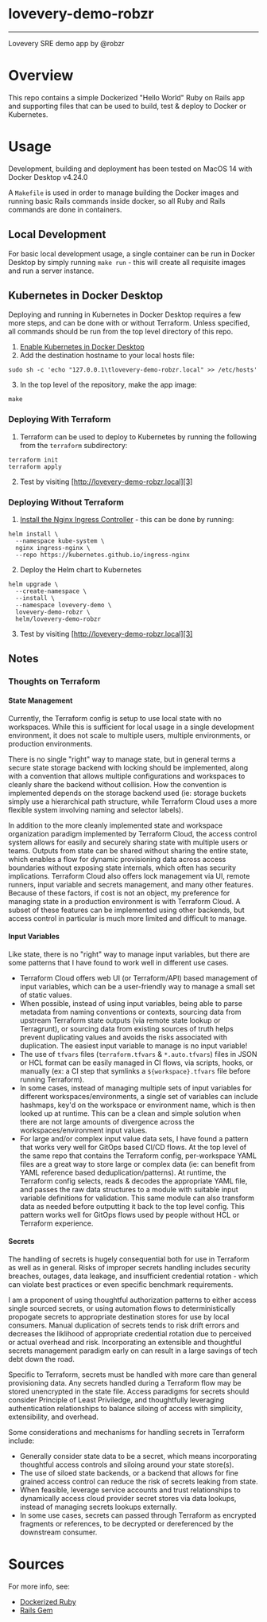 # lovevery-demo-robzr
---
Lovevery SRE demo app by @robzr

# Overview
This repo contains a simple Dockerized "Hello World" Ruby on Rails app and
supporting files that can be used to build, test & deploy to Docker or
Kubernetes.

# Usage
Development, building and deployment has been tested on MacOS 14 with Docker
Desktop v4.24.0

A `Makefile` is used in order to manage building the Docker images and running
basic Rails commands inside docker, so all Ruby and Rails commands are done in
containers.

## Local Development
For basic local development usage, a single container can be run in Docker
Desktop by simply running `make run` - this will create all requisite images
and run a server instance.

## Kubernetes in Docker Desktop
Deploying and running in Kubernetes in Docker Desktop requires a few more
steps, and can be done with or without Terraform. Unless specified, all commands
should be run from the top level directory of this repo.

1. [Enable Kubernetes in Docker Desktop][1]
2. Add the destination hostname to your local hosts file:
```
sudo sh -c 'echo "127.0.0.1\tlovevery-demo-robzr.local" >> /etc/hosts'
```
3. In the top level of the repository, make the app image:
```
make
```

### Deploying With Terraform
1. Terraform can be used to deploy to Kubernetes by running the following from the
`terraform` subdirectory:
```
terraform init
terraform apply
```
2. Test by visiting [http://lovevery-demo-robzr.local][3]

### Deploying Without Terraform
1. [Install the Nginx Ingress Controller][2] - this can be done by running:
```
helm install \
  --namespace kube-system \
  nginx ingress-nginx \
  --repo https://kubernetes.github.io/ingress-nginx
```
2. Deploy the Helm chart to Kubernetes
```
helm upgrade \
  --create-namespace \
  --install \
  --namespace lovevery-demo \
  lovevery-demo-robzr \
  helm/lovevery-demo-robzr
```
3. Test by visiting [http://lovevery-demo-robzr.local][3]


## Notes
### Thoughts on Terraform 
#### State Management
Currently, the Terraform config is setup to use local state with no workspaces.
While this is sufficient for local usage in a single development environment, it
does not scale to multiple users, multiple environments, or production
environments. 

There is no single "right" way to manage state, but in general terms a secure
state storage backend with locking should be implemented, along with a convention
that allows multiple configurations and workspaces to cleanly share the backend
without collision. How the convention is implemented depends on the storage
backend used (ie: storage buckets simply use a hierarchical path structure,
while Terraform Cloud uses a more flexible system involving naming and selector
labels).

In addition to the more cleanly implemented state and workspace organization
paradigm implemented by Terraform Cloud, the access control system allows for
easily and securely sharing state with multiple users or teams. Outputs from
state can be shared without sharing the entire state, which enables a flow for
dynamic provisioning data across access boundaries without exposing state
internals, which often has security implications. Terraform Cloud also offers
lock management via UI, remote runners, input variable and secrets management,
and many other features. Because of these factors, if cost is not an object, my
preference for managing state in a production environment is with Terraform
Cloud. A subset of these features can be implemented using other backends, but
access control in particular is much more limited and difficult to manage.

#### Input Variables
Like state, there is no "right" way to manage input variables, but there are
some patterns that I have found to work well in different use cases. 
- Terraform Cloud offers web UI (or Terraform/API) based management of input
variables, which can be a user-friendly way to manage a small set of static
values.
- When possible, instead of using input variables, being able to parse metadata
from naming conventions or contexts, sourcing data from upstream Terraform state
outputs (via remote state lookup or Terragrunt), or sourcing data from existing
sources of truth helps prevent duplicating values and avoids the risks
associated with duplication. The easiest input variable to manage is no input
variable!
- The use of `tfvars` files (`terraform.tfvars` & `*.auto.tfvars`) files in 
JSON or HCL format can be easily managed in CI flows, via scripts, hooks,
or manually (ex: a CI step that symlinks a `${workspace}.tfvars` file before
running Terraform).
- In some cases, instead of managing multiple sets of input variables for
different workspaces/environments, a single set of variables can include
hashmaps, key'd on the workspace or environment name, which is then looked
up at runtime. This can be a clean and simple solution when there are not large
amounts of divergence across the workspaces/environment input values.
- For large and/or complex input value data sets, I have found a pattern that
works very well for GitOps based CI/CD flows. At the top level of the same
repo that contains the Terraform config, per-workspace YAML files are a great
way to store large or complex data (ie: can benefit from YAML reference based
deduplication/patterns). At runtime, the Terraform config selects, reads &
decodes the appropriate YAML file, and passes the raw data structures to a
module with suitable input variable definitions for validation. This same module
can also transform data as needed before outputting it back to the top level
config. This pattern works well for GitOps flows used by people without HCL or
Terraform experience.

#### Secrets
The handling of secrets is hugely consequential both for use in Terraform as
well as in general. Risks of improper secrets handling includes security
breaches, outages, data leakage, and insufficient credential rotation - which
can violate best practices or even specific benchmark requirements.

I am a proponent of using thoughtful authorization patterns to either access
single sourced secrets, or using automation flows to deterministically
propogate secrets to appropriate destination stores for use by local consumers.
Manual duplication of secrets tends to risk drift errors and decreases the
liklihood of appropriate credential rotation due to perceived or actual overhead
and risk. Incorporating an extensible and thoughtful secrets management paradigm
early on can result in a large savings of tech debt down the road.

Specific to Terraform, secrets must be handled with more care than general
provisioning data. Any secrets handled during a Terraform flow may be stored
unencrypted in the state file. Access paradigms for secrets should consider
Principle of Least Priviledge, and thoughtfully leveraging authentication
relationships to balance siloing of access with simplicity, extensibility,
and overhead.

Some considerations and mechanisms for handling secrets in Terraform include:
- Generally consider state data to be a secret, which means incorporating
thoughtful access controls and siloing around your state store(s).
- The use of siloed state backends, or a backend that allows for fine grained
access control can reduce the risk of secrets leaking from state.
- When feasible, leverage service accounts and trust relationships to
dynamically access cloud provider secret stores via data lookups, instead of
managing secrets lookups externally.
- In some use cases, secrets can passed through Terraform as encrypted fragments
or references, to be decrypted or dereferenced by the downstream consumer.

# Sources
For more info, see:
- [Dockerized Ruby](https://hub.docker.com/_/ruby)
- [Rails Gem](https://rubygems.org/gems/rails)

[1]: <https://docs.docker.com/desktop/kubernetes/#turn-on-kubernetes> "Turning On Kubernetes in Docker Desktop"
[2]: <https://kubernetes.github.io/ingress-nginx/deploy/#docker-for-mac> "Installing Nginx Ingress on Docker for Mac"
[3]: <http://lovevery-demo-robzr.local>
